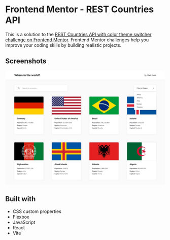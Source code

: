 # Frontend Mentor - REST Countries API

This is a solution to the [REST Countries API with color theme switcher challenge on Frontend Mentor](https://www.frontendmentor.io/challenges/rest-countries-api-with-color-theme-switcher-5cacc469fec04111f7b848ca/hub).
Frontend Mentor challenges help you improve your coding skills by building realistic projects.

## Screenshots

<img src="./src/screenshots/screen.jpg" alt="REST Countries API  desktop preview" >

<!-- ## Link

- [Live Site URL]() -->

## Built with

- CSS custom properties
- Flexbox
- JavaScript
- React
- Vite
